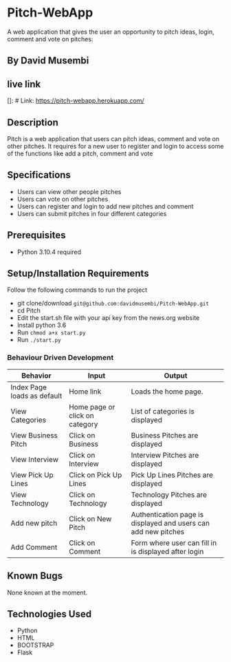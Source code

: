 # Pitch-WebApp
A web application that gives the user an opportunity to pitch ideas, login, comment and vote on pitches:

## By David Musembi

## live link
[]: # Link: https://pitch-webapp.herokuapp.com/

## Description
Pitch is a web application that users can pitch ideas, comment and vote on other pitches. It requires for a new user to register and login to access some of the functions like add a pitch, comment and vote

## Specifications
* Users can view other people pitches
* Users can vote on other pitches
* Users can register and login to add new pitches and comment
* Users can submit pitches in four different categories

## Prerequisites
* Python 3.10.4 required

## Setup/Installation Requirements
Follow the following commands to run the project
* git clone/download ```git@github.com:davidmusembi/Pitch-WebApp.git```
* cd Pitch
* Edit the start.sh file with your api key from the news.org website
* Install python 3.6
* Run ```chmod a+x start.py```
* Run ```./start.py```

### Behaviour Driven Development
| Behavior            | Input                         | Output                        |
| ------------------- | ----------------------------- | ----------------------------- |
| Index Page loads as default | Home link | Loads the home page. |
| View Categories | Home page or click on category | List of categories is displayed |
| View Business Pitch | Click on Business | Business Pitches are displayed|
| View Interview | Click on Interview | Interview Pitches are displayed|
| View Pick Up Lines | Click on Pick Up Lines | Pick Up Lines Pitches are displayed|
| View Technology | Click on Technology| Technology Pitches are displayed|
| Add new pitch | Click on New Pitch | Authentication page is displayed and users can add new pitches|
| Add Comment | Click on Comment | Form where user can fill in is displayed after login|



## Known Bugs
None known at the moment.

## Technologies Used
* Python
* HTML
* BOOTSTRAP
* Flask


